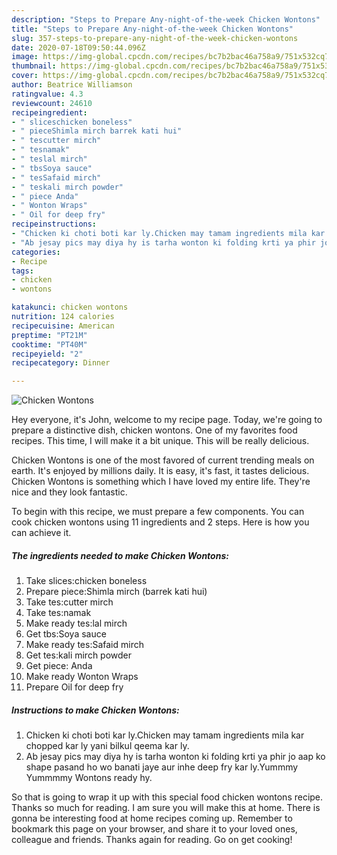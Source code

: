 ```yaml
---
description: "Steps to Prepare Any-night-of-the-week Chicken Wontons"
title: "Steps to Prepare Any-night-of-the-week Chicken Wontons"
slug: 357-steps-to-prepare-any-night-of-the-week-chicken-wontons
date: 2020-07-18T09:50:44.096Z
image: https://img-global.cpcdn.com/recipes/bc7b2bac46a758a9/751x532cq70/chicken-wontons-recipe-main-photo.jpg
thumbnail: https://img-global.cpcdn.com/recipes/bc7b2bac46a758a9/751x532cq70/chicken-wontons-recipe-main-photo.jpg
cover: https://img-global.cpcdn.com/recipes/bc7b2bac46a758a9/751x532cq70/chicken-wontons-recipe-main-photo.jpg
author: Beatrice Williamson
ratingvalue: 4.3
reviewcount: 24610
recipeingredient:
- " sliceschicken boneless"
- " pieceShimla mirch barrek kati hui"
- " tescutter mirch"
- " tesnamak"
- " teslal mirch"
- " tbsSoya sauce"
- " tesSafaid mirch"
- " teskali mirch powder"
- " piece Anda"
- " Wonton Wraps"
- " Oil for deep fry"
recipeinstructions:
- "Chicken ki choti boti kar ly.Chicken may tamam ingredients mila kar chopped kar ly yani bilkul qeema kar ly."
- "Ab jesay pics may diya hy is tarha wonton ki folding krti ya phir jo aap ko shape pasand ho wo banati jaye aur inhe deep fry kar ly.Yummmy Yummmmy Wontons ready hy."
categories:
- Recipe
tags:
- chicken
- wontons

katakunci: chicken wontons 
nutrition: 124 calories
recipecuisine: American
preptime: "PT21M"
cooktime: "PT40M"
recipeyield: "2"
recipecategory: Dinner

---
```



![Chicken Wontons](https://img-global.cpcdn.com/recipes/bc7b2bac46a758a9/751x532cq70/chicken-wontons-recipe-main-photo.jpg)

Hey everyone, it's John, welcome to my recipe page. Today, we're going to prepare a distinctive dish, chicken wontons. One of my favorites food recipes. This time, I will make it a bit unique. This will be really delicious.



Chicken Wontons is one of the most favored of current trending meals on earth. It's enjoyed by millions daily. It is easy, it's fast, it tastes delicious. Chicken Wontons is something which I have loved my entire life. They're nice and they look fantastic.


To begin with this recipe, we must prepare a few components. You can cook chicken wontons using 11 ingredients and 2 steps. Here is how you can achieve it.

<!--inarticleads1-->

##### The ingredients needed to make Chicken Wontons:

1. Take  slices:chicken boneless
1. Prepare  piece:Shimla mirch (barrek kati hui)
1. Take  tes:cutter mirch
1. Take  tes:namak
1. Make ready  tes:lal mirch
1. Get  tbs:Soya sauce
1. Make ready  tes:Safaid mirch
1. Get  tes:kali mirch powder
1. Get  piece: Anda
1. Make ready  Wonton Wraps
1. Prepare  Oil for deep fry




<!--inarticleads2-->

##### Instructions to make Chicken Wontons:

1. Chicken ki choti boti kar ly.Chicken may tamam ingredients mila kar chopped kar ly yani bilkul qeema kar ly.
1. Ab jesay pics may diya hy is tarha wonton ki folding krti ya phir jo aap ko shape pasand ho wo banati jaye aur inhe deep fry kar ly.Yummmy Yummmmy Wontons ready hy.




So that is going to wrap it up with this special food chicken wontons recipe. Thanks so much for reading. I am sure you will make this at home. There is gonna be interesting food at home recipes coming up. Remember to bookmark this page on your browser, and share it to your loved ones, colleague and friends. Thanks again for reading. Go on get cooking!
